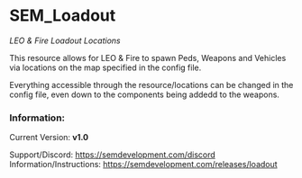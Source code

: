 # SEM_Loadout
*LEO &amp; Fire Loadout Locations*

This resource allows for LEO & Fire to spawn Peds, Weapons and Vehicles via locations on the map specified in the config file.

Everything accessible through the resource/locations can be changed in the config file, even down to the components being addedd to the weapons.


### Information:
Current Version: **v1.0**

Support/Discord: https://semdevelopment.com/discord
Information/Instructions: https://semdevelopment.com/releases/loadout
